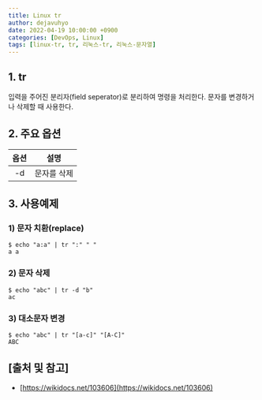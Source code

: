 ```yaml
---
title: Linux tr
author: dejavuhyo
date: 2022-04-19 10:00:00 +0900
categories: [DevOps, Linux]
tags: [linux-tr, tr, 리눅스-tr, 리눅스-문자열]
---
```


## 1. tr
입력을 주어진 분리자(field seperator)로 분리하여 명령을 처리한다. 문자를 변경하거나 삭제할 때 사용한다.

## 2. 주요 옵션

| 옵션 | 설명 |
|:-----:|:-----:|
| -d | 문자를 삭제 |

## 3. 사용예제

### 1) 문자 치환(replace)

```shell
$ echo "a:a" | tr ":" " "
a a
```

### 2) 문자 삭제

```shell
$ echo "abc" | tr -d "b" 
ac
```

### 3) 대소문자 변경

```shell
$ echo "abc" | tr "[a-c]" "[A-C]"
ABC
```

## [출처 및 참고]
* [https://wikidocs.net/103606](https://wikidocs.net/103606)

